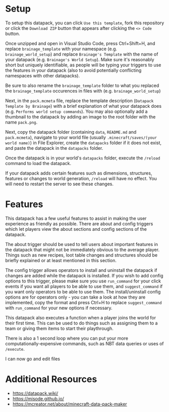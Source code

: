 # Setup
To setup this datapack, you can click `Use this template`, fork this repository or click the `Download ZIP` button that appears after clicking the `<> Code` button.

Once unzipped and open in Visual Studio Code, press Ctrl+Shift+H, and replace `brainage_template` with your namespace (e.g. `brainage_world_setup`) and replace `Brainage's Template` with the name of your datapack (e.g. `Brainage's World Setup`). Make sure it's reasonably short but uniquely identifiable, as people will be typing your triggers to use the features in your datapack (also to avoid potentially conflicting namespaces with other datapacks).

Be sure to also rename the `brainage_template` folder to what you replaced the `brainage_template` occurences in files with (e.g. `brainage_world_setup`)

Next, in the `pack.mcmeta` file, replace the template description (`Datapack Template by Brainage`) with a brief explanation of what your datapack does (e.g. `Performs world setup commands`). You may also optionally add a thumbnail to the datapack by adding an image to the root folder with the name `pack.png`.

Next, copy the datapack folder (containing `data`, `README.md` and `pack.mcmeta`), navigate to your world file (usually `.minecraft/saves/(your world name)`) in File Explorer, create the `datapacks` folder if it does not exist, and paste the datapack in the `datapacks` folder.

Once the datapack is in your world's `datapacks` folder, execute the `/reload` command to load the datapack.

If your datapack adds certain features such as dimensions, structures, features or changes to world generation, `/reload` will have no effect. You will need to restart the server to see these changes.

# Features
This datapack has a few useful features to assist in making the user experience as friendly as possible. There are about and config triggers which let players view the about sections and config sections of the datapack.

The about trigger should be used to tell users about important features in the datapack that might not be immediately obvious to the average player. Things such as new recipes, loot table changes and structures should be briefly explained or at least mentioned in this section.

The config trigger allows operators to install and uninstall the datapack if changes are added while the datapack is installed. If you wish to add config options to this trigger, please make sure you use `run_command` for your click events if you want all players to be able to use them, and `suggest_command` if you want only operators to be able to use them. The install/uninstall config options are for operators only - you can take a look at how they are implemented, copy the format and press Ctrl+H to replace `suggest_command` with `run_command` for your new options if necessary.

This datapack also executes a function when a player joins the world for their first time. This can be used to do things such as assigning them to a team or giving them items to start their playthrough.

There is also a 1 second loop where you can put your more computationally-expensive commands, such as NBT data queries or uses of `/execute`.


I can now go and edit files

# Additional Resources
- https://datapack.wiki/
- https://misode.github.io/
- https://mcreator.net/about/minecraft-data-pack-maker
